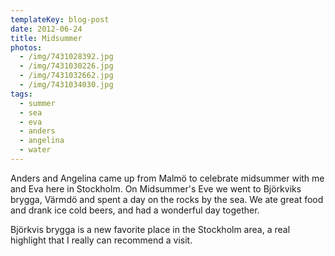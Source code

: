 ```yaml
---
templateKey: blog-post
date: 2012-06-24
title: Midsummer
photos:
  - /img/7431028392.jpg
  - /img/7431030226.jpg
  - /img/7431032662.jpg
  - /img/7431034030.jpg
tags:
  - summer
  - sea
  - eva
  - anders
  - angelina
  - water
---
```


Anders and Angelina came up from Malmö to celebrate midsummer with me and Eva here in Stockholm. On Midsummer's Eve we went to Björkviks brygga, Värmdö and spent a day on the rocks by the sea. We ate great food and drank ice cold beers, and had a wonderful day together.

Björkvis brygga is a new favorite place in the Stockholm area, a real highlight that I really can recommend a visit.
